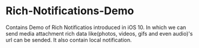 # Rich-Notifications-Demo
Contains Demo of Rich Notificatios introduced in iOS 10. In which we can send media attachment rich data like(photos, videos, gifs and even audio)'s url can be sended. It also contain local notification.
